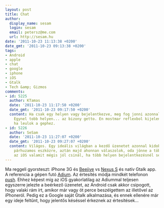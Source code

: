 ```yaml
---
layout: post
title: Chat
author:
  display_name: sesam
  login: sesam
  email: petersz@me.com
  url: http://sesam.hu
date: '2011-10-23 11:13:38 +0200'
date_gmt: '2011-10-23 09:13:38 +0200'
tags:
- Android
- apple
- chat
- google
- iphone
- iOS
- Gtalk
- Tech &amp; Gizmos
comments:
- id: 5225
  author: KTamas
  date: '2011-10-23 11:17:50 +0200'
  date_gmt: '2011-10-23 09:17:50 +0200'
  content: Ha csak egy helyen vagy bejelentkezve, meg fog jonni azonnal (barmin).
    Egynel tobb helyen... az bizony getto. En mostmar reflexbol kijelentkezek androidon
    ha leulok a gephez.
- id: 5226
  author: SeSam
  date: '2011-10-23 11:27:07 +0200'
  date_gmt: '2011-10-23 09:27:07 +0200'
  content: Világos. Egy ideális világban a kezdő üzenetet azonnal kidobhatná minden
    párhuzamos eszközre, aztán majd ahonnan válaszolok, oda jönne a többi. Viszont
    az iOS valamit mégis jól csinál, ha több helyen bejelentkezésnél sem késik.
---
```


Ma reggeli gyorsteszt: iPhone 3G és [Beejive](http://www.beejive.com) vs [Nexus S](http://sesam.hu/2011/07/04/nexus-s) és natív Gtalk app. A referencia a gépen futó [Adium](http://adium.im). Az értesítés módja mindkét telefonon [push](http://en.wikipedia.org/wiki/Push_technology). Ehhez képest míg az iOS gyakorlatilag az Adiummal teljesen egyszerre jelezte a beérkező üzenetet, az Android csak akkor csipogott, hogy valaki rám írt, amikor már vagy öt perce beszélgettem az illetővel az iPhoneról. Pedig ez a Google saját Gtalk alkalmazása, és ennek ellenére már egy ideje feltűnt, hogy jelentős késéssel érkeznek az értesítések...
